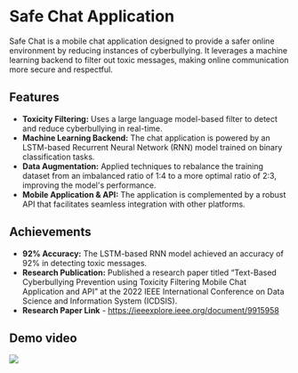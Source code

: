 # Safe Chat Application

Safe Chat is a mobile chat application designed to provide a safer online environment by reducing instances of cyberbullying. It leverages a machine learning backend to filter out toxic messages, making online communication more secure and respectful.

## Features

- **Toxicity Filtering:** Uses a large language model-based filter to detect and reduce cyberbullying in real-time.
- **Machine Learning Backend:** The chat application is powered by an LSTM-based Recurrent Neural Network (RNN) model trained on binary classification tasks.
- **Data Augmentation:** Applied techniques to rebalance the training dataset from an imbalanced ratio of 1:4 to a more optimal ratio of 2:3, improving the model's performance.
- **Mobile Application & API:** The application is complemented by a robust API that facilitates seamless integration with other platforms.

## Achievements

- **92% Accuracy:** The LSTM-based RNN model achieved an accuracy of 92% in detecting toxic messages.
- **Research Publication:** Published a research paper titled “Text-Based Cyberbullying Prevention using Toxicity Filtering Mobile Chat Application and API” at the 2022 IEEE International Conference on Data Science and Information System (ICDSIS).
- **Research Paper Link** - https://ieeexplore.ieee.org/document/9915958

## Demo video 
![](https://www.youtube.com/watch?si=MeOxMWtkhTScM76S&v=VLFu2vBQdLI&feature=youtu.be)
